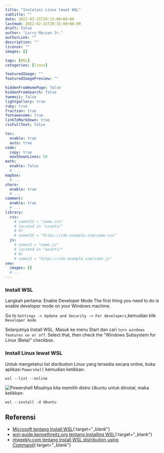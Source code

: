 ```yaml
---
title: "Instalasi Linux lewat WSL"
subtitle: ""
date: 2022-02-15T20:15:00+08:00
lastmod: 2022-02-15T20:15:00+08:00
draft: false 
author: "Larry Marzan Jr."
authorLink: ""
description: ""
license: ""
images: [] 

tags: [WSL]
categories: [linux]

featuredImage: ""
featuredImagePreview: ""

hiddenFromHomePage: false
hiddenFromSearch: false
twemoji: false
lightgallery: true
ruby: true
fraction: true
fontawesome: true
linkToMarkdown: true
rssFullText: false

toc:
  enable: true
  auto: true
code:
  copy: true
  maxShownLines: 50
math:
  enable: false
  # ...
mapbox:
  # ...
share:
  enable: true
  # ...
comment:
  enable: true
  # ...
library:
  css:
    # someCSS = "some.css"
    # located in "assets/"
    # Or
    # someCSS = "https://cdn.example.com/some.css"
  js:
    # someJS = "some.js"
    # located in "assets/"
    # Or
    # someJS = "https://cdn.example.com/some.js"
seo:
  images: []
  # ...
---
```


### Install WSL
Langkah pertama: Enable Developer Mode
The first thing you need to do is enable developer mode on your Windows machine.

Go to `Settings -> Update and Security -> For developers`,kemudian klik `Developer mode`

Selanjutnya Install WSL. Masuk ke menu Start dan cari `turn windows features on or off`. Select that, then check the “Windows Subsystem for Linux (Beta)” checkbox.

### Install Linux lewat WSL
Untuk mengetahui list disribution Linux yang tersedia secara online, buka aplikasi `Powershell` kemudian ketikkan:
```
wsl --list --online
```
![Powershell](https://www.ntweekly.com/wp-content/uploads/2021/09/image-3-1024x387.png "Powershell")
Misalnya kita memilih distro Ubuntu untuk diinstal, maka ketikkan:
```
wsl --install -d Ubuntu
```

## Referensi
- [Microsoft tentang Install WSL](https://docs.microsoft.com/en-us/windows/wsl/install){:target="_blank"}
- [wsl-guide.kennethreitz.org tentang Installing WSL](https://wsl-guide.kennethreitz.org/en/latest/installation.html){:target="_blank"}
- [ntweekly.com tentang Install WSL distribution using Command](https://www.ntweekly.com/2021/09/10/list-available-for-install-wsl-distribution-using-command/){:target="_blank"}



